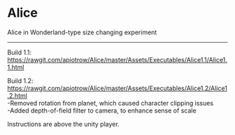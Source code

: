 Alice
=====

Alice in Wonderland-type size changing experiment


----------------


Build 1.1: https://rawgit.com/apiotrow/Alice/master/Assets/Executables/Alice1.1/Alice1.1.html

Build 1.2: https://rawgit.com/apiotrow/Alice/master/Assets/Executables/Alice1.2/Alice1.2.html<br>
-Removed rotation from planet, which caused character clipping issues<br>
-Added depth-of-field filter to camera, to enhance sense of scale<br>

Instructions are above the unity player.
